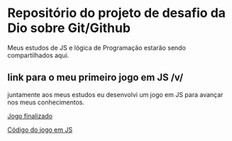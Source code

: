 # Repositório do projeto de desafio da Dio sobre Git/Github

Meus estudos de JS e lógica de Programação estarão sendo compartilhados aqui.


## link para o meu primeiro jogo em JS /v/

juntamente aos meus estudos eu desenvolvi um jogo em JS para avançar nos meus conhecimentos.

[Jogo finalizado](https://editor.p5js.org/Yohxz/full/toZtal6uk)

[Código do jogo em JS](https://editor.p5js.org/Yohxz/sketches/toZtal6uk)
